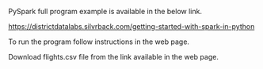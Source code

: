 PySpark full program example is available in the below link.

https://districtdatalabs.silvrback.com/getting-started-with-spark-in-python

To run the program follow instructions in the web page.

Download flights.csv file from the link available in the web page.
